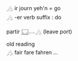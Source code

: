 𓂻 ir journ yeh'n = go  
𓂻 -er verb suffix : do   
  
partir [𓉐](𓉐)𓂋[𓂻](𓂻) (leave port)  
  
old reading  
𓂻 fair fare fahren ...  

